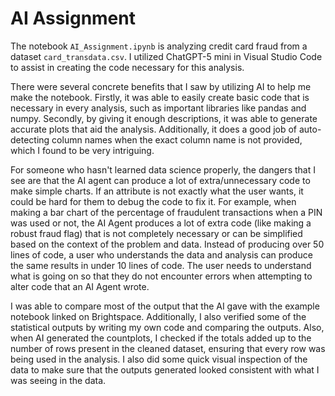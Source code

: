 # AI Assignment

The notebook `AI_Assignment.ipynb` is analyzing credit card fraud from a dataset `card_transdata.csv`. I utilized ChatGPT-5 mini in Visual Studio Code to assist in creating the code necessary for this analysis. 

There were several concrete benefits that I saw by utilizing AI to help me make the notebook. Firstly, it was able to easily create basic code that is necessary in every analysis, such as important libraries like pandas and numpy. Secondly, by giving it enough descriptions, it was able to generate accurate plots that aid the analysis. Additionally, it does a good job of auto-detecting column names when the exact column name is not provided, which I found to be very intriguing. 

For someone who hasn't learned data science properly, the dangers that I see are that the AI agent can produce a lot of extra/unnecessary code to make simple charts. If an attribute is not exactly what the user wants, it could be hard for them to debug the code to fix it. For example, when making a bar chart of the percentage of fraudulent transactions when a PIN was used or not, the AI Agent produces a lot of extra code (like making a robust fraud flag) that is not completely necessary or can be simplified based on the context of the problem and data. Instead of producing over 50 lines of code, a user who understands the data and analysis can produce the same results in under 10 lines of code. The user needs to understand what is going on so that they do not encounter errors when attempting to alter code that an AI Agent wrote. 

I was able to compare most of the output that the AI gave with the example notebook linked on Brightspace. Additionally, I also verified some of the statistical outputs by writing my own code and comparing the outputs. Also, when AI generated the countplots, I checked if the totals added up to the number of rows present in the cleaned dataset, ensuring that every row was being used in the analysis. I also did some quick visual inspection of the data to make sure that the outputs generated looked consistent with what I was seeing in the data.

